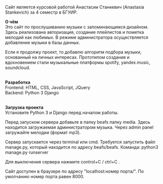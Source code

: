 Сайт является курсовой работой Анастасии Станкевич (Anastasia Stankevich) за 4 семестр в БГУИР.<br/>

<b> О чём </b></br>
Это сайт по прослушиванию музыки с запоминающимся дизайном. Здесь реализована авторизация, создание плейлистов и пометка мелодий как любимых. В режиме администратора осуществляется добавление музыки в базы данных. 

Если я продолжу проект, то добавлю алгоритм подбора музыки, основанный на личных интересах. Прототипом создания и вдохновением стали музыкальные платформы spotify, yandex.music, soundcloud. <br/> <br/>

<b> Разработка </b> </br>
Frontend: HTML, CSS, JavaScript, JQuery<br/>
Backend: Python 3 Django <br/> <br/>


<b> Загрузка проекта </b> </br>
Установите Python 3 и Django перед началом работы.

Перед запуском сервера добавьте в папку beafs папку media. Здесь находится загружаемая администратором музыка. Через admin panel загружайте мелодии (формат mp3). 

Сервер запускается через terminal или cmd. Требуется запустить файл manage.py, который находится по адресу beafs/beafs. Команда:
python3 manage.py runserver

Для выключения сервера нажмите control+C / ctrl+C .

Сайт доступен в браузере по адресу "localhost:номер порта/".
По умолчанию номер порта равен 8000.
